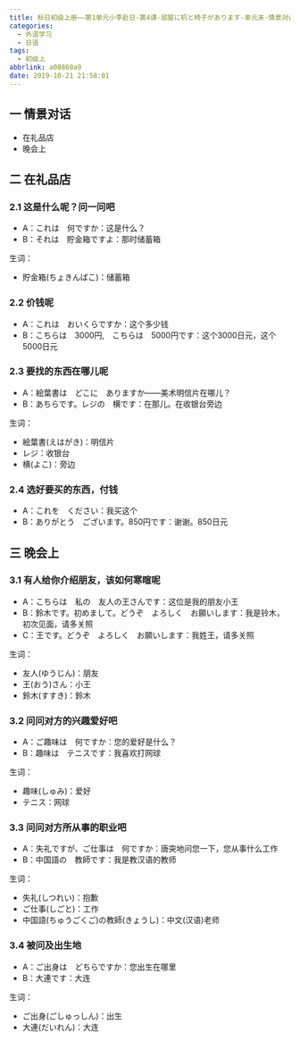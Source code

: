 ```yaml
---
title: 标日初级上册——第1单元小李赴日-第4课-部屋に机と椅子があります-单元末-情景对话(4.8)
categories:
  - 外语学习
  - 日语
tags:
  - 初级上
abbrlink: a08860a9
date: 2019-10-21 21:58:01
---
```

## 一 情景对话

* 在礼品店
* 晚会上

<!--more-->

## 二 在礼品店

### 2.1 这是什么呢？问一问吧
* A：これは　何ですか：这是什么？
* B：それは　貯金箱ですよ：那时储蓄箱

生词：

* 貯金箱(ちょきんばこ)：储蓄箱

### 2.2 价钱呢

* A：これは　おいくらですか：这个多少钱
* B：こちらは　3000円,　こちらは　5000円です：这个3000日元，这个5000日元

### 2.3 要找的东西在哪儿呢
* A：絵葉書は　どこに　ありますか——美术明信片在哪儿？
* B：あちらです。レジの　横です：在那儿。在收银台旁边


生词：  
* 絵葉書(えはがき)：明信片
* レジ：收银台
* 横(よこ)：旁边

### 2.4 选好要买的东西，付钱

* A：これを　ください：我买这个
* B：ありがとう　ございます。850円です：谢谢。850日元

## 三 晚会上

### 3.1 有人给你介绍朋友，该如何寒暄呢

* A：こちらは　私の　友人の王さんです：这位是我的朋友小王
* B：鈴木です。初めまして。どうぞ　よろしく　お願いします：我是铃木，初次见面，请多关照
* C：王です。どうぞ　よろしく　お願いします：我姓王，请多关照

生词：

* 友人(ゆうじん)：朋友
* 王(おう)さん：小王
* 鈴木(すすき)：鈴木

### 3.2 问问对方的兴趣爱好吧

* A：ご趣味は　何ですか：您的爱好是什么？
* B：趣味は　テニスです：我喜欢打网球

生词：

* 趣味(しゅみ)：爱好
* テニス：网球

### 3.3 问问对方所从事的职业吧

* A：失礼ですが、ご仕事は　何ですか：唐突地问您一下，您从事什么工作
* B：中国語の　教師です：我是教汉语的教师

生词：

* 失礼(しつれい)：抱歉
* ご仕事(しごと)：工作
* 中国語(ちゅうごくご)の教師(きょうし)：中文(汉语)老师

### 3.4 被问及出生地

* A：ご出身は　どちらですか：您出生在哪里
* B：大連です：大连

生词：

* ご出身(ごしゅっしん)：出生
* 大連(だいれん)：大连
